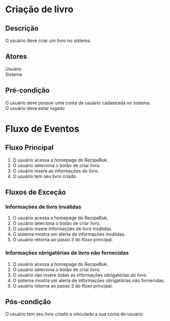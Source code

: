 # Criação de livro

## Descrição
O usuário deve criar um livro no sistema.

## Atores
Usuário</br>
Sistema

## Pré-condição
O usuário deve possuir uma conta de usuário cadastrada no sistema.</br>
O usuário deve estar logado

# Fluxo de Eventos
## Fluxo Principal
1. O usuário acessa a homepage do RecipeBuk.
2. O usuário seleciona o botão de criar livro.
3. O usuário insere as informações do livro.
4. O usuário tem seu livro criado.

## Fluxos de Exceção
### Informações de livro inválidas
1. O usuário acessa a homepage do RecipeBuk.
2. O usuário seleciona o botão de criar livro.
3. O usuário insere informações de livro inválidas.
4. O sistema mostra um alerta de informações inválidas.
5. O usuário retorna ao passo 3 do fluxo principal.

### Informações obrigatórias de livro não fornecidas
1. O usuário acessa a homepage do RecipeBuk.
2. O usuário seleciona o botão de criar livro.
3. O usuário não insere todas as informações obrigatórias do livro.
4. O sistema mostra um alerta de informações obrigatórias não fornecidas.
5. O usuário retorna ao passo 3 do fluxo principal.

## Pós-condição
O usuário tem seu livro criado e vinculado a sua conta de usuário.